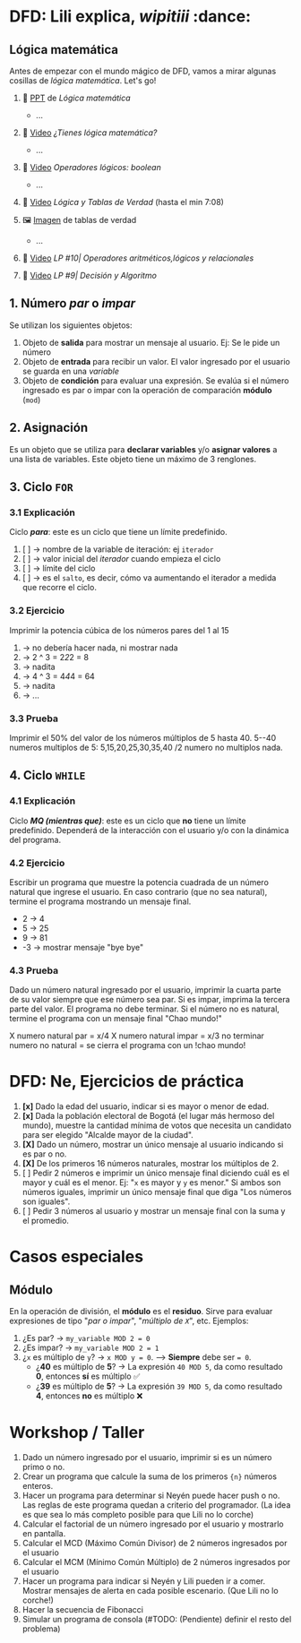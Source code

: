 # DFD: Lili explica, _wipitiii_ :dance:

## Lógica matemática
Antes de empezar con el mundo mágico de DFD, vamos a mirar algunas cosillas de _lógica matemática_. Let's go!


1. :scroll: [PPT](https://es.slideshare.net/soy_docente_web/lgica-matemticas#2) de _Lógica matemática_
    + ...
1. :movie_camera: [Video](https://www.youtube.com/watch?v=kp7AgE94aCY&ab_channel=Derivando) _¿Tienes lógica matemática?_
    + ...

1. :movie_camera: [Video](https://www.youtube.com/watch?v=bCBhC0yJY6M&ab_channel=GCBA) _Operadores lógicos: boolean_
    + ... 

1. :movie_camera: [Video](https://www.youtube.com/watch?v=G53Da_gzsx0&ab_channel=UnboxingPhilosophy) _Lógica y Tablas de Verdad_ (hasta el min 7:08)
1. :framed_picture: [Imagen](https://logicautem.wordpress.com/2016/03/05/tablas-de-verdad/) de tablas de verdad
    + ... 

1. :movie_camera: [Video](https://www.youtube.com/watch?v=hnH_IrQ2bjE&ab_channel=CodigoCompilado) _LP #10| Operadores aritméticos,lógicos y relacionales_
1. :movie_camera: [Video](https://www.youtube.com/watch?v=Y9J1mxbxI0A&list=PLs1sXiNvW4Oz_M029tfkT2GGUYFqWggJ9&index=9&ab_channel=CodigoCompilado) _LP #9| Decisión y Algoritmo_



## 1. Número _par_ o _impar_
Se utilizan los siguientes objetos:
1. Objeto de **salida** para mostrar un mensaje al usuario. Ej: Se le pide un número
2. Objeto de **entrada** para recibir un valor. El valor ingresado por el usuario se guarda en una _variable_
2. Objeto de **condición** para evaluar una expresión. Se evalúa si el número ingresado es par o impar con la operación de comparación **módulo** (`mod`)

## 2. Asignación
Es un objeto que se utiliza para **declarar variables** y/o **asignar valores** a una lista de variables. Este objeto tiene un máximo de 3 renglones.

## 3. Ciclo `FOR`

### 3.1 Explicación
Ciclo **_para_**: este es un ciclo que tiene un límite predefinido.
1. [ ] -> nombre de la variable de iteración: ej `iterador`
2. [ ] -> valor inicial del _iterador_ cuando empieza el ciclo
3. [ ] -> límite del ciclo
4. [ ] -> es el `salto`, es decir, cómo va aumentando el iterador a medida que recorre el ciclo.

### 3.2 Ejercicio
Imprimir la potencia cúbica de los números pares del 1 al 15

1. -> no debería hacer nada, ni mostrar nada
2. -> 2 ^ 3 = 2*2*2 = 8
3. -> nadita
4. -> 4 ^ 3 = 4*4*4 = 64
5. -> nadita
6. -> ...

### 3.3 Prueba
Imprimir el 50% del valor de los números múltiplos de 5 hasta 40.
5--40
numeros multiplos de 5: 5,15,20,25,30,35,40 /2
numero no multiplos nada.

## 4. Ciclo `WHILE`
### 4.1 Explicación
Ciclo **_MQ (mientras que)_**: este es un ciclo que **no** tiene un límite predefinido. Dependerá de la interacción con el usuario y/o con la dinámica del programa.

### 4.2 Ejercicio
Escribir un programa que muestre la potencia cuadrada de un número natural que ingrese el usuario. En caso contrario (que no sea natural), termine el programa mostrando un mensaje final.
- 2 -> 4
- 5 -> 25
- 9 -> 81
- -3 -> mostrar mensaje "bye bye"

### 4.3 Prueba
Dado un número natural ingresado por el usuario, imprimir la cuarta parte de su valor siempre que ese número sea par. Si es impar, imprima la tercera parte del valor. El programa no debe terminar.
Si el número no es natural, termine el programa con un mensaje final "Chao mundo!"

<div>
    X numero natural par = x/4
    X numero natural impar = x/3
    no terminar 
<div>
<div>
    numero no natural = se cierra el programa con un !chao mundo!
<br>



# DFD: Ne, Ejercicios de práctica 
1. **[x]** Dado la edad del usuario, indicar si es mayor o menor de edad.
1. **[x]** Dada la población electoral de Bogotá (el lugar más hermoso del mundo), muestre la cantidad mínima de votos que necesita un candidato para ser elegido "Alcalde mayor de la ciudad".
1. **[X]** Dado un número, mostrar un único mensaje al usuario indicando si es par o no.
1. **[X]** De los primeros 16 números naturales, mostrar los múltiplos de 2.
1. [ ] Pedir 2 números e imprimir un único mensaje final diciendo cuál es el mayor y cuál es el menor. Ej: "`x` es mayor y `y` es menor." Si ambos son números iguales, imprimir un único mensaje final que diga "Los números son iguales".
1. [ ] Pedir 3 números al usuario y mostrar un mensaje final con la suma y el promedio.


# Casos especiales
## Módulo
En la operación de división, el **módulo** es el **residuo**. Sirve para evaluar expresiones de tipo "_par o impar_", "_múltiplo de `X`_", etc. Ejemplos:
1. ¿Es par? -> `my_variable MOD 2 = 0`
1. ¿Es impar? -> `my_variable MOD 2 = 1`
1. ¿`x` es múltiplo de `y`? -> `x MOD y = 0`. --> **Siempre** debe ser `= 0`.
    - ¿**40** es múltiplo de **5**? -> La expresión `40 MOD 5`, da como resultado **0**, entonces **sí** es múltiplo :white_check_mark:
    - ¿**39** es múltiplo de **5**? -> La expresión `39 MOD 5`, da como resultado **4**, entonces **no** es múltiplo :x:


# Workshop / Taller

1. Dado un número ingresado por el usuario, imprimir si es un número primo o no.
1. Crear un programa que calcule la suma de los primeros `{n}` números enteros.
1. Hacer un programa para determinar si Neyén puede hacer push o no. Las reglas de este programa quedan a criterio del programador. (La idea es que sea lo más completo posible para que Lili no lo corche)
1. Calcular el factorial de un número ingresado por el usuario y mostrarlo en pantalla.
1. Calcular el MCD (Máximo Común Divisor) de 2 números ingresados por el usuario
1. Calcular el MCM (Mínimo Común Múltiplo) de 2 números ingresados por el usuario
1. Hacer un programa para indicar si Neyén y Lili pueden ir a comer. Mostrar mensajes de alerta en cada posible escenario. (Que Lili no lo corche!)
1. Hacer la secuencia de Fibonacci
1. Simular un programa de consola (#TODO: (Pendiente) definir el resto del problema)
